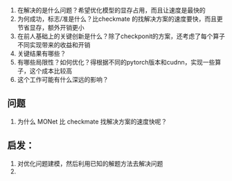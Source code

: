 1. 在解决的是什么问题？希望优化模型的显存占用，而且让速度是最快的
2. 为何成功，标志/准是什么？比checkmate 的找解决方案的速度要快，而且更节省显存，额外开销更小
3. 在前人基础上的关键创新是什么？除了checkponit的方案，还考虑了每个算子不同实现带来的收益和开销
4. 关键结果有哪些？
5. 有哪些局限性？如何优化？得根据不同的pytorch版本和cudnn，实现一些算子，这个成本比较高
6. 这个工作可能有什么深远的影响？

## 问题
1. 为什么 MONet 比 checkmate 找解决方案的速度快呢？
## 启发：
1. 对优化问题建模，然后利用已知的解题方法去解决问题
2. 
